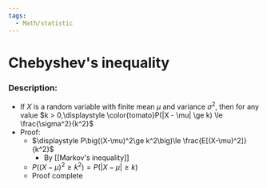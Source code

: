 ```yaml
---
tags:
  - Math/statistic
---
```

# Chebyshev's inequality
### Description:
- If $X$ is a random variable with finite mean $\mu$ and variance $\sigma^2$, then for any value $k > 0,\displaystyle \color{tomato}P(|X - \mu| \ge k) \le \frac{\sigma^2}{k^2}$
- Proof:
	- $\displaystyle P\big((X-\mu)^2\ge k^2\big)\le \frac{E[(X-\mu)^2]}{k^2}$
		- By [[Markov's inequality]]
	- $P\big((X-\mu)^2\ge k^2\big)= P(|X-\mu|\ge k)$
	- Proof complete
